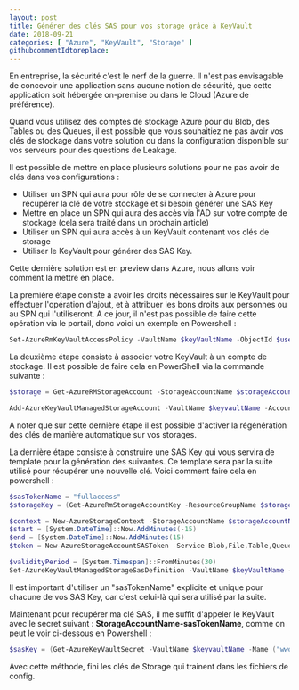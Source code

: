 ```yaml
---
layout: post
title: Générer des clés SAS pour vos storage grâce à KeyVault
date: 2018-09-21
categories: [ "Azure", "KeyVault", "Storage" ]
githubcommentIdtoreplace: 
---
```


En entreprise, la sécurité c'est le nerf de la guerre. Il n'est pas envisagable de concevoir une application sans aucune notion de sécurité, que cette application soit hébergée on-premise ou dans le Cloud (Azure de préférence).

Quand vous utilisez des comptes de stockage Azure pour du Blob, des Tables ou des Queues, il est possible que vous souhaitiez ne pas avoir vos clés de stockage dans votre solution ou dans la configuration disponible sur vos serveurs pour des questions de Leakage.

Il est possible de mettre en place plusieurs solutions pour ne pas avoir de clés dans vos configurations :

* Utiliser un SPN qui aura pour rôle de se connecter à Azure pour récupérer la clé de votre stockage et si besoin générer une SAS Key
* Mettre en place un SPN qui aura des accès via l'AD sur votre compte de stockage (cela sera traité dans un prochain article)
* Utiliser un SPN qui aura accès à un KeyVault contenant vos clés de storage
* Utiliser le KeyVault pour générer des SAS Key.

Cette dernière solution est en preview dans Azure, nous allons voir comment la mettre en place.

La première étape coniste à avoir les droits nécessaires sur le KeyVault pour effectuer l'opération d'ajout, et à attribuer les bons droits aux personnes ou au SPN qui l'utiliseront. A ce jour, il n'est pas possible de faire cette opération via le portail, donc voici un exemple en Powershell :

```powershell
Set-AzureRmKeyVaultAccessPolicy -VaultName $keyVaultName -ObjectId $userPrincipalId -PermissionsToStorage get,list,delete,set,update,regeneratekey,getsas,listsas,deletesas,setsas,recover,backup,restore,purge
```

La deuxième étape consiste à associer votre KeyVault à un compte de stockage. Il est possible de faire cela en PowerShell via la commande suivante :

```powershell
$storage = Get-AzureRMStorageAccount -StorageAccountName $storageAccountName -ResourceGroupName $storageAccountResourgeGroup

Add-AzureKeyVaultManagedStorageAccount -VaultName $keyvaultName -AccountName $storageAccountName -AccountResourceId $storage.Id -ActiveKeyName key2 -DisableAutoRegenerateKey
```

A noter que sur cette dernière étape il est possible d'activer la régénération des clés de manière automatique sur vos storages.

La dernière étape consiste à construire une SAS Key qui vous servira de template pour la génération des suivantes. Ce template sera par la suite utilisé pour récupérer une nouvelle clé. Voici comment faire cela en powershell :

```powershell
$sasTokenName = "fullaccess"
$storageKey = (Get-AzureRmStorageAccountKey -ResourceGroupName $storageAccountResourgeGroup -Name $storageAccountName).Value[0]

$context = New-AzureStorageContext -StorageAccountName $storageAccountName -StorageAccountKey $storageKey -Protocol Https
$start = [System.DateTime]::Now.AddMinutes(-15)
$end = [System.DateTime]::Now.AddMinutes(15)
$token = New-AzureStorageAccountSASToken -Service Blob,File,Table,Queue -ResourceType Service,Container,Object -Permission "racwdlup" -Protocol HttpsOnly -StartTime $start -ExpiryTime $end -Context $context

$validityPeriod = [System.Timespan]::FromMinutes(30)
Set-AzureKeyVaultManagedStorageSasDefinition -VaultName $keyVaultName -AccountName $storageAccountName -Name $sasTokenName -ValidityPeriod $validityPeriod -SasType 'account' -TemplateUri $token
```

Il est important d'utiliser un "sasTokenName" explicite et unique pour chacune de vos SAS Key, car c'est celui-là qui sera utilisé par la suite.

Maintenant pour récupérer ma clé SAS, il me suffit d'appeler le KeyVault avec le secret suivant : **StorageAccountName-sasTokenName**, comme on peut le voir ci-dessous en Powershell :

```powershell
$sasKey = (Get-AzureKeyVaultSecret -VaultName $keyvaultName -Name ("wwodemospn-fullaccess")).SecretValueText
```

Avec cette méthode, fini les clés de Storage qui trainent dans les fichiers de config.
